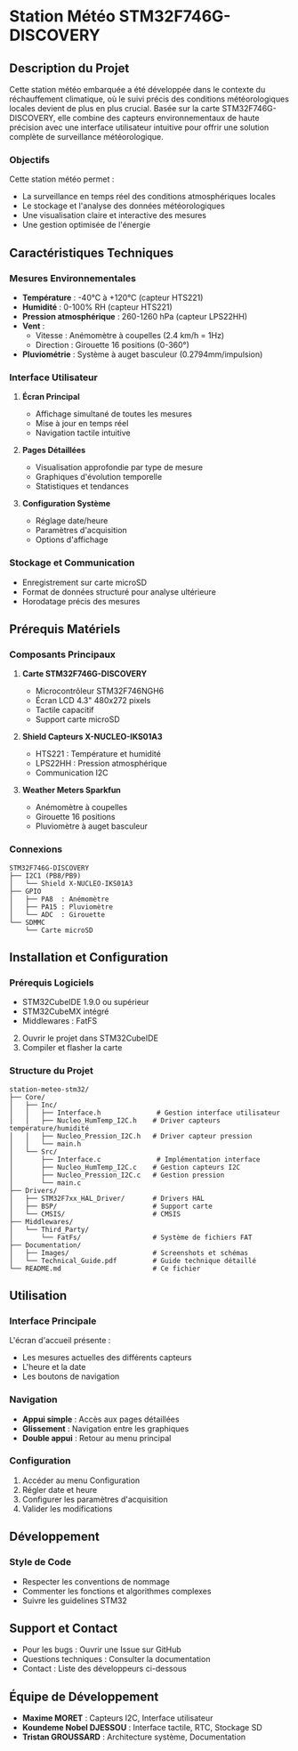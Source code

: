 # Station Météo STM32F746G-DISCOVERY


## Description du Projet
Cette station météo embarquée a été développée dans le contexte du réchauffement climatique, où le suivi précis des conditions météorologiques locales devient de plus en plus crucial. Basée sur la carte STM32F746G-DISCOVERY, elle combine des capteurs environnementaux de haute précision avec une interface utilisateur intuitive pour offrir une solution complète de surveillance météorologique.

### Objectifs
Cette station météo permet :
- La surveillance en temps réel des conditions atmosphériques locales
- Le stockage et l'analyse des données météorologiques
- Une visualisation claire et interactive des mesures
- Une gestion optimisée de l'énergie

## Caractéristiques Techniques

### Mesures Environnementales
- **Température** : -40°C à +120°C (capteur HTS221)
- **Humidité** : 0-100% RH (capteur HTS221)
- **Pression atmosphérique** : 260-1260 hPa (capteur LPS22HH)
- **Vent** :
  - Vitesse : Anémomètre à coupelles (2.4 km/h = 1Hz)
  - Direction : Girouette 16 positions (0-360°)
- **Pluviométrie** : Système à auget basculeur (0.2794mm/impulsion)

### Interface Utilisateur
1. **Écran Principal**
   - Affichage simultané de toutes les mesures
   - Mise à jour en temps réel
   - Navigation tactile intuitive

2. **Pages Détaillées**
   - Visualisation approfondie par type de mesure
   - Graphiques d'évolution temporelle
   - Statistiques et tendances

3. **Configuration Système**
   - Réglage date/heure
   - Paramètres d'acquisition
   - Options d'affichage

### Stockage et Communication
- Enregistrement sur carte microSD
- Format de données structuré pour analyse ultérieure
- Horodatage précis des mesures

## Prérequis Matériels

### Composants Principaux
1. **Carte STM32F746G-DISCOVERY**
   - Microcontrôleur STM32F746NGH6
   - Écran LCD 4.3" 480x272 pixels
   - Tactile capacitif
   - Support carte microSD

2. **Shield Capteurs X-NUCLEO-IKS01A3**
   - HTS221 : Température et humidité
   - LPS22HH : Pression atmosphérique
   - Communication I2C

3. **Weather Meters Sparkfun**
   - Anémomètre à coupelles
   - Girouette 16 positions
   - Pluviomètre à auget basculeur

### Connexions
```
STM32F746G-DISCOVERY
├── I2C1 (PB8/PB9)
│   └── Shield X-NUCLEO-IKS01A3
├── GPIO
│   ├── PA8  : Anémomètre
│   ├── PA15 : Pluviomètre
│   └── ADC  : Girouette
└── SDMMC
    └── Carte microSD
```

## Installation et Configuration

### Prérequis Logiciels
- STM32CubeIDE 1.9.0 ou supérieur
- STM32CubeMX intégré
- Middlewares : FatFS


2. Ouvrir le projet dans STM32CubeIDE
3. Compiler et flasher la carte

### Structure du Projet
```
station-meteo-stm32/
├── Core/
│   ├── Inc/
│   │   ├── Interface.h              # Gestion interface utilisateur
│   │   ├── Nucleo_HumTemp_I2C.h    # Driver capteurs température/humidité
│   │   ├── Nucleo_Pression_I2C.h   # Driver capteur pression
│   │   └── main.h
│   └── Src/
│       ├── Interface.c              # Implémentation interface
│       ├── Nucleo_HumTemp_I2C.c    # Gestion capteurs I2C
│       ├── Nucleo_Pression_I2C.c   # Gestion pression
│       └── main.c
├── Drivers/
│   ├── STM32F7xx_HAL_Driver/       # Drivers HAL
│   ├── BSP/                        # Support carte
│   └── CMSIS/                      # CMSIS
├── Middlewares/
│   └── Third_Party/
│       └── FatFs/                  # Système de fichiers FAT
├── Documentation/
│   ├── Images/                     # Screenshots et schémas
│   └── Technical_Guide.pdf         # Guide technique détaillé
└── README.md                       # Ce fichier
```

## Utilisation

### Interface Principale
L'écran d'accueil présente :
- Les mesures actuelles des différents capteurs
- L'heure et la date
- Les boutons de navigation

### Navigation
- **Appui simple** : Accès aux pages détaillées
- **Glissement** : Navigation entre les graphiques
- **Double appui** : Retour au menu principal

### Configuration
1. Accéder au menu Configuration
2. Régler date et heure
3. Configurer les paramètres d'acquisition
4. Valider les modifications


## Développement

### Style de Code
- Respecter les conventions de nommage
- Commenter les fonctions et algorithmes complexes
- Suivre les guidelines STM32

## Support et Contact
- Pour les bugs : Ouvrir une Issue sur GitHub
- Questions techniques : Consulter la documentation
- Contact : Liste des développeurs ci-dessous

## Équipe de Développement
- **Maxime MORET** : Capteurs I2C, Interface utilisateur
- **Koundeme Nobel DJESSOU** : Interface tactile, RTC, Stockage SD
- **Tristan GROUSSARD** : Architecture système, Documentation
